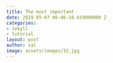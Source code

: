 ```yaml
---
title: The most important
date: 2019-05-07 06:46:18.819000000 Z
categories:
- Jekyll
- tutorial
layout: post
author: sal
image: assets/images/15.jpg
---
```


